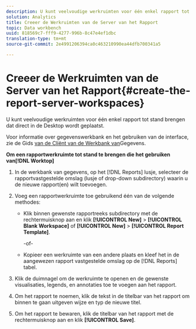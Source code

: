```yaml
---
description: U kunt veelvoudige werkruimten voor één enkel rapport tot stand brengen dat direct in de Desktop wordt geplaatst.
solution: Analytics
title: Creeer de Werkruimten van de Server van het Rapport
topic: Data workbench
uuid: 818569c7-fff9-4277-996b-8c47e4ef1dbc
translation-type: tm+mt
source-git-commit: 2e4991206394ca0c463210990ea44dfb700341a5

---
```



# Creeer de Werkruimten van de Server van het Rapport{#create-the-report-server-workspaces}

U kunt veelvoudige werkruimten voor één enkel rapport tot stand brengen dat direct in de Desktop wordt geplaatst.

Voor informatie over gegevenswerkbank en het gebruiken van de interface, zie de Gids [van de Cliënt van de Werkbank van](https://docs.adobe.com/content/help/en/data-workbench/using/client/t-open-ins.html)Gegevens.

**Om een rapportwerkruimte tot stand te brengen die het gebruiken van[!DNL Worktop]**

1. In de werkbank van gegevens, op het [!DNL Reports] lusje, selecteer de rapportvastgestelde omslag (lusje of drop-down subdirectory) waarin u de nieuwe rapport(en) wilt toevoegen.
1. Voeg een rapportwerkruimte toe gebruikend één van de volgende methodes:

   * Klik binnen gewenste rapportreeks subdirectory met de rechtermuisknop aan en klik **[!UICONTROL New]** > **[!UICONTROL Blank Workspace]** of **[!UICONTROL New]** > **[!UICONTROL Report Template]**.

      -of-

   * Kopieer een werkruimte van een andere plaats en kleef het in de aangewezen rapport vastgestelde omslag op de [!DNL Reports] tabel.

1. Klik de duimnagel om de werkruimte te openen en de gewenste visualisaties, legends, en annotaties toe te voegen aan het rapport.
1. Om het rapport te noemen, klik de tekst in de titelbar van het rapport om binnen te gaan uitgeven wijze en typ de nieuwe titel.
1. Om het rapport te bewaren, klik de titelbar van het rapport met de rechtermuisknop aan en klik **[!UICONTROL Save]**.
